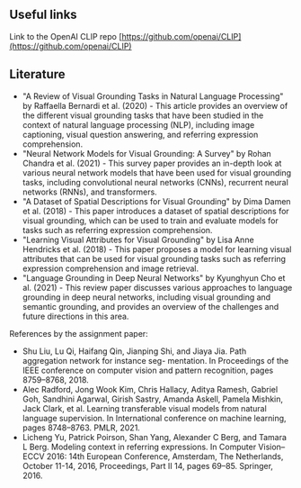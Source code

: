 ## Useful links

Link to the OpenAI CLIP repo
[https://github.com/openai/CLIP](https://github.com/openai/CLIP)

## Literature

- "A Review of Visual Grounding Tasks in Natural Language Processing" by Raffaella Bernardi et al. (2020) - This article
  provides an overview of the different visual grounding tasks that have been studied in the context of natural language
  processing (NLP), including image captioning, visual question answering, and referring expression comprehension.
- "Neural Network Models for Visual Grounding: A Survey" by Rohan Chandra et al. (2021) - This survey paper provides an
  in-depth look at various neural network models that have been used for visual grounding tasks, including convolutional
  neural networks (CNNs), recurrent neural networks (RNNs), and transformers.
- "A Dataset of Spatial Descriptions for Visual Grounding" by Dima Damen et al. (2018) - This paper introduces a dataset
  of spatial descriptions for visual grounding, which can be used to train and evaluate models for tasks such as
  referring expression comprehension.
- "Learning Visual Attributes for Visual Grounding" by Lisa Anne Hendricks et al. (2018) - This paper proposes a model
  for learning visual attributes that can be used for visual grounding tasks such as referring expression comprehension
  and image retrieval.
- "Language Grounding in Deep Neural Networks" by Kyunghyun Cho et al. (2021) - This review paper discusses various
  approaches to language grounding in deep neural networks, including visual grounding and semantic grounding, and
  provides an overview of the challenges and future directions in this area.

References by the assignment paper:

- Shu Liu, Lu Qi, Haifang Qin, Jianping Shi, and Jiaya Jia. Path aggregation network for instance seg- mentation. In
  Proceedings of the IEEE conference on computer vision and pattern recognition, pages 8759–8768, 2018.
- Alec Radford, Jong Wook Kim, Chris Hallacy, Aditya Ramesh, Gabriel Goh, Sandhini Agarwal, Girish Sastry, Amanda
  Askell, Pamela Mishkin, Jack Clark, et al. Learning transferable visual models from natural language supervision. In
  International conference on machine learning, pages 8748–8763. PMLR, 2021.
- Licheng Yu, Patrick Poirson, Shan Yang, Alexander C Berg, and Tamara L Berg. Modeling context in referring
  expressions. In Computer Vision–ECCV 2016: 14th European Conference, Amsterdam, The Netherlands, October 11-14, 2016,
  Proceedings, Part II 14, pages 69–85. Springer, 2016.